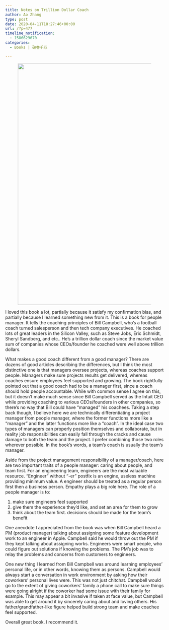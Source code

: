 ```yaml
---
title: Notes on Trillion Dollar Coach
author: Ao Zhang
type: post
date: 2020-04-11T18:27:46+00:00
url: /?p=477
timeline_notification:
  - 1586629670
categories:
  - Books | 破卷千万

---
```

<div class="wp-block-image is-style-default">
  <figure class="aligncenter size-large is-resized"><img loading="lazy" decoding="async" src="http://wp.docker.localhost:8000/wp-content/uploads/2020/04/trillion-dollar-coach-cover_hr-1.jpg?w=678" alt="" class="wp-image-496" width="509" height="767" srcset="http://wp.docker.localhost:8000/wp-content/uploads/2020/04/trillion-dollar-coach-cover_hr-1.jpg 678w, http://wp.docker.localhost:8000/wp-content/uploads/2020/04/trillion-dollar-coach-cover_hr-1-199x300.jpg 199w" sizes="auto, (max-width: 509px) 100vw, 509px" /></figure>
</div>

I loved this book a lot, partially because it satisfy my confirmation bias, and partially because I learned something new from it. This is a book for people manager. It tells the coaching principles of Bill Campbell, who&#8217;s a football coach turned salesperson and then tech company executives. He coached lots of great leaders in the Silicon Valley, such as Steve Jobs, Eric Schmidt, Sheryl Sandberg, and etc.. He&#8217;s a trillion dollar coach since the market value sum of companies whose CEOs/founder he coached were well above trillion dollars. 

What makes a good coach different from a good manager? There are dozens of good articles describing the differences, but I think the most distinctive one is that managers oversee projects, whereas coaches support people. Managers make sure projects results get delivered, whereas coaches ensure employees feel supported and growing. The book rightfully pointed out that a good coach had to be a manager first, since a coach should hold people accountable. While with common sense I agree on this, but it doesn&#8217;t make much sense since Bill Campbell served as the Intuit CEO while providing coaching to various CEOs/founders in other companies, so there&#8217;s no way that Bill could have &#8220;managed&#8221; his coachees. Taking a step back though, I believe here we are technically differentiating a project manager from people manager, where the former functions more like a &#8220;manager&#8221; and the latter functions more like a &#8220;coach&#8221;. In the ideal case two types of managers can properly position themselves and collaborate, but in reality job responsibilities can easily fall through the cracks and cause damage to both the team and the project. I prefer combining those two roles wherever possible. In the book&#8217;s words, a team&#8217;s coach is usually the team&#8217;s manager.

Aside from the project management responsibility of a manager/coach, here are two important traits of a people manager: caring about people, and team first. For an engineering team, engineers are the most valuable resource. &#8220;Engineer&#8221; without &#8220;-er&#8221; postfix is an engine, useless machine providing minimum value. A engineer should be treated as a regular person first then a business person. Empathy plays a big role here. The role of a people manager is to:

<ol class="wp-block-list">
  <li>
    make sure engineers feel supported
  </li>
  <li>
    give them the experience they&#8217;d like, and set an area for them to grow
  </li>
  <li>
    think about the team first. decisions should be made for the team&#8217;s benefit
  </li>
</ol>

One anecdote I appreciated from the book was when Bill Campbell heard a PM (product manager) talking about assigning some feature development work to an engineer in Apple. Campbell said he would throw out the PM if they kept talking about assigning works. Engineers were smart people, who could figure out solutions if knowing the problems. The PM&#8217;s job was to relay the problems and concerns from customers to engineers. 

One new thing I learned from Bill Campbell was around learning employees&#8217; personal life, or in other words, knowing them as persons. Campbell would always start a conversation in work environment by asking how their coworkers&#8217; personal lives were. This was not just chitchat. Campbell would go to the extent of giving coworkers&#8217; family a phone call to make sure things were going alright if the coworker had some issue with their family for example. This may appear a bit invasive if taken at face value, but Campbell was able to get around it by sincerely caring about and loving others. His father/grandfather-like figure helped build strong team and make coachee feel supported.

Overall great book. I recommend it.